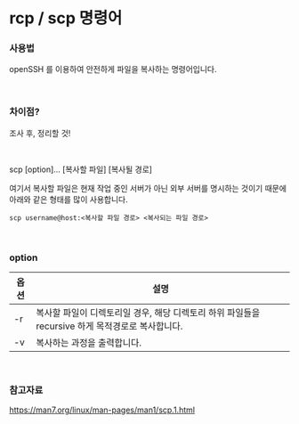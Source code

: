 # rcp / scp 명령어

### 사용법

openSSH 를 이용하여 안전하게 파일을 복사하는 명령어입니다.

<br>

### 차이점?

조사 후, 정리할 것!

<br>

scp [option]... [복사할 파일] [복사될 경로]

여기서 복사할 파일은 현재 작업 중인 서버가 아닌 외부 서버를 명시하는 것이기 때문에 아래와 같은 형태를 많이 사용합니다.

`scp username@host:<복사할 파일 경로> <복사되는 파일 경로>`

<br>

### option

| 옵션 | 설명                                                         |
| ---- | ------------------------------------------------------------ |
| -r   | 복사할 파일이 디렉토리일 경우, 해당 디렉토리 하위 파일들을 recursive 하게 목적경로로 복사합니다. |
| -v   | 복사하는 과정을 출력합니다.                                  |

<br>

### 참고자료

https://man7.org/linux/man-pages/man1/scp.1.html
